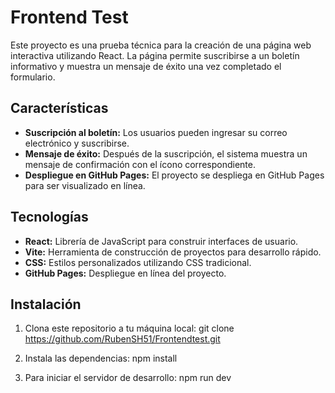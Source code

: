 
# Frontend Test

Este proyecto es una prueba técnica para la creación de una página web interactiva utilizando React. La página permite suscribirse a un boletín informativo y muestra un mensaje de éxito una vez completado el formulario.

## Características

- **Suscripción al boletín:** Los usuarios pueden ingresar su correo electrónico y suscribirse.
- **Mensaje de éxito:** Después de la suscripción, el sistema muestra un mensaje de confirmación con el ícono correspondiente.
- **Despliegue en GitHub Pages:** El proyecto se despliega en GitHub Pages para ser visualizado en línea.

## Tecnologías

- **React:** Librería de JavaScript para construir interfaces de usuario.
- **Vite:** Herramienta de construcción de proyectos para desarrollo rápido.
- **CSS:** Estilos personalizados utilizando CSS tradicional.
- **GitHub Pages:** Despliegue en línea del proyecto.

## Instalación

1. Clona este repositorio a tu máquina local:
git clone https://github.com/RubenSH51/Frontendtest.git

2. Instala las dependencias:
npm install

3. Para iniciar el servidor de desarrollo:
npm run dev
